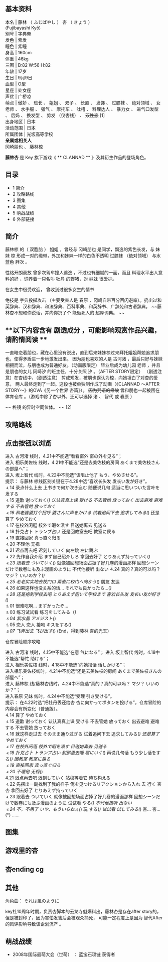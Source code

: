 **基本资料**  
---  
本名  |  藤林  （  ふじばやし  ）  杏  （  きょう  ）    
(Fujibayashi Kyō)  
别号  |  字典帝   
发色  |  紫发   
瞳色  |  紫瞳   
身高  |  160cm   
体重  |  46kg   
三围  |  B:82 W:56 H:82   
年龄  |  17岁   
生日  |  9月9日   
血型  |  O型   
星座  |  处女座   
声优  |  广桥凉   
萌点  |  傲娇  、  班长  、  姐姐  、  双子  、  长直  、  发饰  、  过膝袜  、  绝对领域  、  女老师  、  水手服  、  强气  、  摩托车  、  吐槽  、  料理达人  、  暴力女  、  进气口发型  、  后妈  、  换发型  、  剪发  （仅杏线）  、 ~~双性恋~~ [1]   
出身地区  |  日本   
活动范围  |  日本   
所属团体  |  光坂高等学校   
**亲属或相关人**  
冈崎朋也  、  藤林椋  
  
**藤林杏** 是  Key  旗下游戏《 ** CLANNAD  ** 》及其衍生作品的登场角色。

##  目录

  * 1  简介 
  * 2  攻略路线 
  * 3  图集 
  * 4  其他 
  * 5  萌战战绩 
  * 6  外部链接 

##  简介

藤林椋  的（  双胞胎  ）  姐姐  ，曾经与  冈崎朋也  是同学，飘逸的紫色长发，与  妹妹  椋  形成一对的缎带，外加和妹妹一样的白色不透明
过膝袜  （绝对领域）  与水蓝色  胖次  。

性格开朗豪放  曾多次驾车撞人逃逸  ，不过也有细腻的一面，而且  料理水平出人意料的好  ，饲养着一只名叫  牡丹  的野猪，对  妹妹  很爱护。

在女生中很受欢迎，  曾收到过很多女生的情书

绝技是  字典投掷攻击  （主要受害人是  春原  ，冈崎自带百分百闪避率）。扔出过和英辞典、汉和辞典、和法辞典、百科事典、和英辞书、广辞苑和古语辞典。
~~藤林杏不想和你说话，并向你扔了个 能砸死人的  超厚词典。 ~~

**以下内容含有 剧透成分  ，可能影响观赏作品兴趣，请酌情阅读 **  
---  
一直暗恋着朋也，藏在心里没有说出，直到后来妹妹椋过来拜托姐姐帮她追求朋也，使得矛盾进一步地激发出来。  因为朋也喜欢的人是  古河渚
，最后只好与妹妹相拥而泣，与朋也成为普通好友。（动画版限定）  毕业后成为幼儿园  老师  ，并且是朋也的女儿  冈崎汐  的班主任，十分关照  汐
。（AFTER STORY限定）  （剧透注意）在杏线中，（剧透注意）  剪成短发，被朋也误认为椋，向她坦白了对杏的爱意，
两人最终走到了一起。这段也被单独制作成了动画（《CLANNAD ～AFTER STORY～》的OVA《另一个世界 杏篇》）。  ~~因为咒语的缘故~~
曾和朋也一起被困在  体育仓库  。（游戏中除了杏以外，还可以选择  渚  、  智代  或  春原  ）  
  
~~ 柊镜  的异时空同位体。 ~~ [2]

##  攻略路线

点击按钮以浏览  
---  
进入  古河渚  线时，4.21中不能选“看看窗外 窗の外を见る”；  
进入  相乐美佐枝  线时，4.21中不能选“还是去美佐枝的房间 あくまで美佐枝さんの部屋へ”；  
进入  坂上智代  线时，4.22中不能选“该阻止他了 もう、やめさせる”。  
提示： 与藤林 椋线区别关键在于4.28中选“喜欢长头发 发长い发が好き”。  
⒋14 录点什么上去 上书きで何か吹き込む 随便说几句 适当に思いついた言叶を发する  
⒋15 道歉 谢っておく(*) 认认真真上课 受ける 不去管她 放っておく 出去避难 避难する 不去管她 放っておく  
⒋16 和老婆婆打个招呼 婆さんに声をかける 试着追问下去 追求してみる(*) 还是算了 やめておく  
⒋17 在校外闲逛 校外で暇を溃す 目送她离去 见送る  
⒋18 扑克占卜 トランプ占い 还是回教室去吧 教室に戾る  
⒋19 直接回家 真っ直ぐ归る  
⒋20 不理他 无视  
⒋21 迟点再去吧 迟刻していく 向左跳 左に跳ぶ  
⒋22 先作自我介绍 まず自己绍介しろ 拿回去好了 とりあえず持っていく(*)  
⒋23 跟着去 ついていく(*) 就像被回想场面占据了好几卷的漫画那样 回想シーンだけで数卷にも及ぶ漫画のように 不代他接听 出ない ⒋24
真的？真的可以吗？ マジ？ いいのか？(*)  
⒋25 老老实实地去校门口 素直に校门へ向かう(*) 朋友 友达  
⒋26 如果这样也没关系的话… それでも良かったら…(*)  
⒋28 还是抱到学校去吧 とりあえず抱いて学校まで 喜欢长头发 发长い发が好き(*)  
⒌01 很难吃啊… まずかったぞ…  
⒌03 练习试试看 练习をしてみる（*)  
⒌04 紫水晶 アメジスト(*)  
⒌05 恋人 恋人 接吻 キスをする(*)  
⒌07 飞奔出去 飞び出す(*) (End，得到藤林 杏的光玉）  
  
仓库冒险顺序攻略  
  
进入  古河渚  线时，4.15中不能选“在意 气になる”； 进入  坂上智代  线时，4.18中不能选“帮忙 助ける”；  
进入  相乐美佐枝  线时，4.18中不能选“向她搭话 话しかける”；  
进入相乐美佐枝线时，4.21中不能选“还是去美佐枝的房间 あくまで美佐枝さんの部屋へ”；  
进入  藤林椋  线/藤林杏线时，4.24中不能选“真的？真的可以吗？ マジ？ いいのか？”；  
进入春原  兄妹  线时，4.24中不能选“受理 引き受ける”。  
提示： 在4.22时选“把牡丹丢还给杏 杏に向かってボタンを投げる”，仓库冒险的内容会有所变化（普通版）。  
⒋14 算了 やめておく  
⒋15 道歉 谢っておく 认认真真上课 受ける 不去管她 放っておく 出去避难 避难する 不去管她 放っておく  
⒋16 就这样走过去 そのまま通り过ぎる 试着追问下去 追求してみる(*) 还是算了 やめておく  
⒋17 在校外闲逛 校外で暇を溃す 目送她离去 见送る  
⒋18 扑克占卜 トランプ占い 到那里去睡 寝にいく(*) 再说几句话 もう少し话をする(*) 回教室 教室に戾る  
⒋19 直接回家 真っ直ぐ归る  
⒋20 不理他 无视(*)  
4.21 迟点再去吧 迟刻していく 站稳等着它 待ち构える  
⒋22 先摆出一副找到了我的样子 俺を见つけるリアクションから入れ 去 行く 杏 杏 拿回去好了 とりあえず持っていく  
⒋23 跟着去 ついていく 就像被回想场面占掉了好几卷的漫画那样 回想シーンだけで数卷にも及ぶ漫画のように 试试看 やる(*) 不代他接听 出ない  
⒋24 不，不用了 いや、もういらねぇ(*) 玩 する(*) 试试看 试してみる(*) 杏… 杏…(*) ……  
  
##  图集

游戏里的杏  
---  
杏ending cg  
---  
  
##  其他

角色曲：  それは風のように

key社10周年时期，负责杏脚本的云龙寺魁爆料出，藤林杏是存在after story的，但是被封印了，因为害怕发售后会被观众捅死，  可能一定程度上是因为
智代After  的风评影响导致该企划流产  。

##  萌战战绩

  * 2008年国际最萌大会（世萌）  ：  蓝宝石项链  获得者 